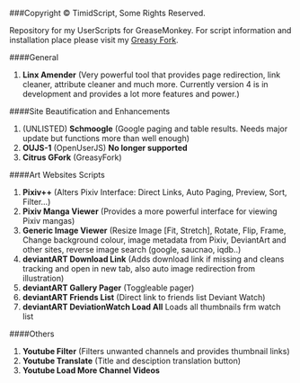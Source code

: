 ###Copyright © TimidScript, Some Rights Reserved.

Repository for my UserScripts for GreaseMonkey. For script information and installation place please visit my [Greasy Fork](https://greasyfork.org/en/users/1455). 

####General
1. **Linx Amender** (Very powerful tool that provides page redirection, link cleaner, attribute cleaner and much more. Currently version 4 is in development and provides a lot more features and power.)

####Site Beautification and Enhancements
1. (UNLISTED) **Schmoogle** (Google paging and table results. Needs major update but functions more than well enough)
2. **OUJS-1** (OpenUserJS) **No longer supported**
3. **Citrus GFork** (GreasyFork)

####Art Websites Scripts
1. **Pixiv++** (Alters Pixiv Interface: Direct Links, Auto Paging, Preview, Sort, Filter...)
2. **Pixiv Manga Viewer** (Provides a more powerful interface for viewing Pixiv mangas)
3. **Generic Image Viewer** (Resize Image [Fit, Stretch], Rotate, Flip, Frame, Change background colour, image metadata from Pixiv, DeviantArt and other sites, reverse image search (google, saucnao, iqdb..)
4. **deviantART Download Link** (Adds download link if missing and cleans tracking and open in new tab, also auto image redirection from illustration)
5. **deviantART Gallery Pager** (Toggleable pager)
6. **deviantART Friends List** (Direct link to friends list Deviant Watch)
7. **deviantART DeviationWatch Load All** Loads all thumbnails frm watch list

####Others
1. **Youtube Filter** (Filters unwanted channels and provides thumbnail links)
2. **Youtube Translate** (Title and desciption translation button)
3. **Youtube Load More Channel Videos**




